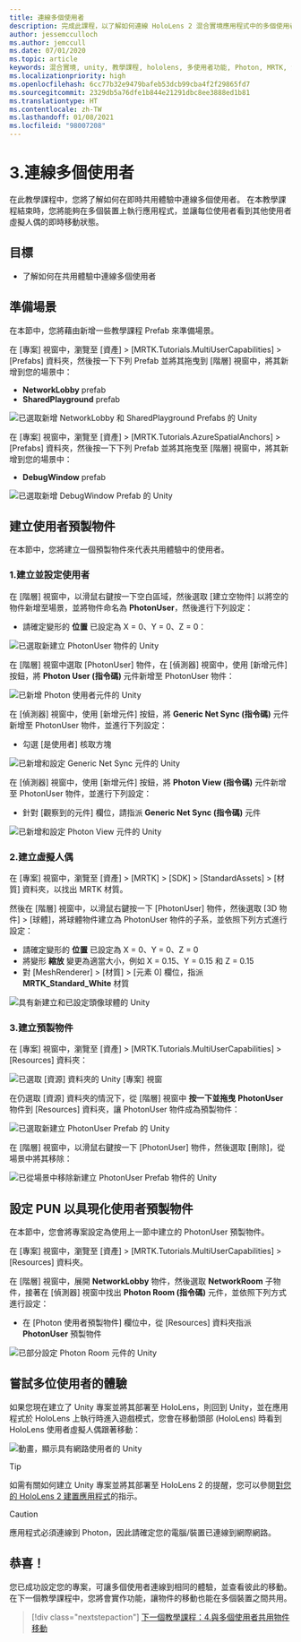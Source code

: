 ```yaml
---
title: 連線多個使用者
description: 完成此課程，以了解如何連線 HoloLens 2 混合實境應用程式中的多個使用者。
author: jessemcculloch
ms.author: jemccull
ms.date: 07/01/2020
ms.topic: article
keywords: 混合實境, unity, 教學課程, hololens, 多使用者功能, Photon, MRTK, 混合實境工具組, UWP, Azure 空間錨點
ms.localizationpriority: high
ms.openlocfilehash: 6cc77b32e9479bafeb53dcb99cba4f2f29865fd7
ms.sourcegitcommit: 2329db5a76dfe1b844e21291dbc8ee3888ed1b81
ms.translationtype: HT
ms.contentlocale: zh-TW
ms.lasthandoff: 01/08/2021
ms.locfileid: "98007208"
---
```

# <a name="3-connecting-multiple-users"></a>3.連線多個使用者

在此教學課程中，您將了解如何在即時共用體驗中連線多個使用者。 在本教學課程結束時，您將能夠在多個裝置上執行應用程式，並讓每位使用者看到其他使用者虛擬人偶的即時移動狀態。

## <a name="objectives"></a>目標

* 了解如何在共用體驗中連線多個使用者

## <a name="preparing-the-scene"></a>準備場景

在本節中，您將藉由新增一些教學課程 Prefab 來準備場景。

在 [專案] 視窗中，瀏覽至 [資產]  >  [MRTK.Tutorials.MultiUserCapabilities]  >  [Prefabs] 資料夾，然後按一下下列 Prefab 並將其拖曳到 [階層] 視窗中，將其新增到您的場景中：

* **NetworkLobby** prefab
* **SharedPlayground** prefab

![已選取新增 NetworkLobby 和 SharedPlayground Prefabs 的 Unity](images/mr-learning-sharing/sharing-03-section1-step1-1.png)

在 [專案] 視窗中，瀏覽至 [資產] > [MRTK.Tutorials.AzureSpatialAnchors] > [Prefabs] 資料夾，然後按一下下列 Prefab 並將其拖曳至 [階層] 視窗中，將其新增到您的場景中：

* **DebugWindow** prefab

![已選取新增 DebugWindow Prefab 的 Unity](images/mr-learning-sharing/sharing-03-section1-step1-2.png)

## <a name="creating-the-user-prefab"></a>建立使用者預製物件

在本節中，您將建立一個預製物件來代表共用體驗中的使用者。

### <a name="1-create-and-configure-the-user"></a>1.建立並設定使用者

在 [階層] 視窗中，以滑鼠右鍵按一下空白區域，然後選取 [建立空物件] 以將空的物件新增至場景，並將物件命名為 **PhotonUser**，然後進行下列設定：

* 請確定變形的 **位置** 已設定為 X = 0、Y = 0、Z = 0：

![已選取新建立 PhotonUser 物件的 Unity](images/mr-learning-sharing/sharing-03-section2-step1-1.png)

在 [階層] 視窗中選取 [PhotonUser] 物件，在 [偵測器] 視窗中，使用 [新增元件] 按鈕，將 **Photon User (指令碼)** 元件新增至 PhotonUser 物件：

![已新增 Photon 使用者元件的 Unity](images/mr-learning-sharing/sharing-03-section2-step1-2.png)

在 [偵測器] 視窗中，使用 [新增元件] 按鈕，將 **Generic Net Sync (指令碼)** 元件新增至 PhotonUser 物件，並進行下列設定：

* 勾選 [是使用者] 核取方塊

![已新增和設定 Generic Net Sync 元件的 Unity](images/mr-learning-sharing/sharing-03-section2-step1-3.png)

在 [偵測器] 視窗中，使用 [新增元件] 按鈕，將 **Photon View (指令碼)** 元件新增至 PhotonUser 物件，並進行下列設定：

* 針對 [觀察到的元件] 欄位，請指派 **Generic Net Sync (指令碼)** 元件

![已新增和設定 Photon View 元件的 Unity](images/mr-learning-sharing/sharing-03-section2-step1-4.png)

### <a name="2-create-the-avatar"></a>2.建立虛擬人偶

在 [專案] 視窗中，瀏覽至 [資產]  >  [MRTK]  >  [SDK]  >  [StandardAssets]  >  [材質] 資料夾，以找出 MRTK 材質。

然後在 [階層] 視窗中，以滑鼠右鍵按一下 [PhotonUser] 物件，然後選取 [3D 物件]  >  [球體]，將球體物件建立為 PhotonUser 物件的子系，並依照下列方式進行設定：

* 請確定變形的 **位置** 已設定為 X = 0、Y = 0、Z = 0
* 將變形 **縮放** 變更為適當大小，例如 X = 0.15、Y = 0.15 和 Z = 0.15
* 對 [MeshRenderer] > [材質] > [元素 0] 欄位，指派 **MRTK_Standard_White** 材質

![具有新建立和已設定頭像球體的 Unity](images/mr-learning-sharing/sharing-03-section2-step2-1.png)

### <a name="3-create-the-prefab"></a>3.建立預製物件

在 [專案] 視窗中，瀏覽至 [資產] > [MRTK.Tutorials.MultiUserCapabilities] > [Resources] 資料夾：

![已選取 [資源] 資料夾的 Unity [專案] 視窗](images/mr-learning-sharing/sharing-03-section2-step3-1.png)

在仍選取 [資源] 資料夾的情況下，從 [階層] 視窗中 **按一下並拖曳** **PhotonUser** 物件到 [Resources] 資料夾，讓 PhotonUser 物件成為預製物件：

![已選取新建立 PhotonUser Prefab 的 Unity](images/mr-learning-sharing/sharing-03-section2-step3-2.png)

在 [階層] 視窗中，以滑鼠右鍵按一下 [PhotonUser] 物件，然後選取 [刪除]，從場景中將其移除：

![已從場景中移除新建立 PhotonUser Prefab 物件的 Unity](images/mr-learning-sharing/sharing-03-section2-step3-3.png)

## <a name="configuring-pun-to-instantiate-the-user-prefab"></a>設定 PUN 以具現化使用者預製物件

在本節中，您會將專案設定為使用上一節中建立的 PhotonUser 預製物件。

在 [專案] 視窗中，瀏覽至 [資產] > [MRTK.Tutorials.MultiUserCapabilities] > [Resources] 資料夾。

在 [階層] 視窗中，展開 **NetworkLobby** 物件，然後選取 **NetworkRoom** 子物件，接著在 [偵測器] 視窗中找出 **Photon Room (指令碼)** 元件，並依照下列方式進行設定：

* 在 [Photon 使用者預製物件] 欄位中，從 [Resources] 資料夾指派 **PhotonUser** 預製物件

![已部分設定 Photon Room 元件的 Unity](images/mr-learning-sharing/sharing-03-section3-step1-1.png)

## <a name="trying-the-experience-with-multiple-users"></a>嘗試多位使用者的體驗

如果您現在建立了 Unity 專案並將其部署至 HoloLens，則回到 Unity，並在應用程式於 HoloLens 上執行時進入遊戲模式，您會在移動頭部 (HoloLens) 時看到 HoloLens 使用者虛擬人偶跟著移動：

![動畫，顯示具有網路使用者的 Unity](images/mr-learning-sharing/sharing-03-section4-step1-1.gif)

> [!TIP]
> 如需有關如何建立 Unity 專案並將其部署至 HoloLens 2 的提醒，您可以參閱[對您的 HoloLens 2 建置應用程式](mr-learning-base-02.md#building-and-deploying-to-your-hololens-2)的指示。

> [!CAUTION]
> 應用程式必須連線到 Photon，因此請確定您的電腦/裝置已連線到網際網路。

## <a name="congratulations"></a>恭喜！

您已成功設定您的專案，可讓多個使用者連線到相同的體驗，並查看彼此的移動。 在下一個教學課程中，您將會實作功能，讓物件的移動也能在多個裝置之間共用。

> [!div class="nextstepaction"]
> [下一個教學課程：4.與多個使用者共用物件移動](mr-learning-sharing-04.md)
